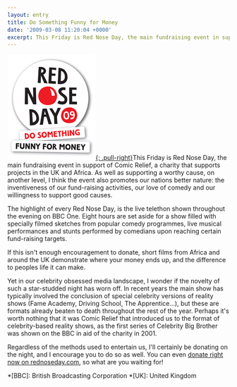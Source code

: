 ```yaml
---
layout: entry
title: Do Something Funny for Money
date: '2009-03-08 11:20:04 +0000'
excerpt: This Friday is Red Nose Day, the main fundraising event in support of Comic Relief, a charity that supports projects in the UK and Africa.
---
```

[![Do Something Funny for Money for Red Nose Day '09](/assets/images/2009/03/rednoseday.png){: .pull-right}](http://rednoseday.com/donate)This Friday is Red Nose Day, the main fundraising event in support of Comic Relief, a charity that supports projects in the UK and Africa. As well as supporting a worthy cause, on another level, I think the event also promotes our nations better nature: the inventiveness of our fund-raising activities, our love of comedy and our willingness to support good causes.

The highlight of every Red Nose Day, is the live telethon shown throughout the evening on BBC One. Eight hours are set aside for a show filled with specially filmed sketches from popular comedy programmes, live musical performances and stunts performed by comedians upon reaching certain fund-raising targets.

If this isn't enough encouragement to donate, short films from Africa and around the UK demonstrate where your money ends up, and the difference to peoples life it can make.

Yet in our celebrity obsessed media landscape, I wonder if the novelty of such a star-studded night has worn off. In recent years the main show has typically involved the conclusion of special celebrity versions of reality shows (Fame Academy, Driving School, The Apprentice...), but these are formats already beaten to death throughout the rest of the year. Perhaps it's worth nothing that it was Comic Relief that introduced us to the format of celebrity-based reality shows, as the first series of Celebrity Big Brother was shown on the BBC in aid of the charity in 2001.

Regardless of the methods used to entertain us, I'll certainly be donating on the night, and I encourage you to do so as well. You can even [donate right now on rednoseday.com][1], so what are you waiting for!

[1]: http://rednoseday.com/donate

*[BBC]: British Broadcasting Corporation
*[UK]: United Kingdom